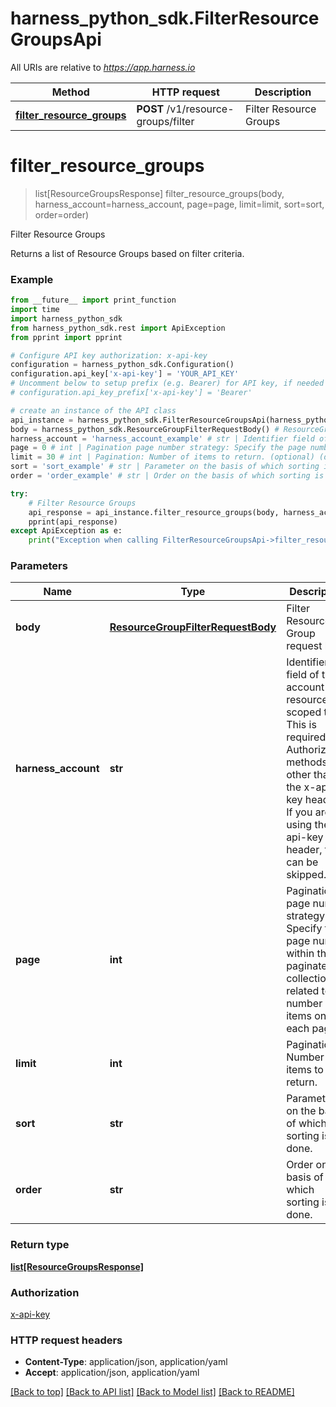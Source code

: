 # harness_python_sdk.FilterResourceGroupsApi

All URIs are relative to *https://app.harness.io*

Method | HTTP request | Description
------------- | ------------- | -------------
[**filter_resource_groups**](FilterResourceGroupsApi.md#filter_resource_groups) | **POST** /v1/resource-groups/filter | Filter Resource Groups

# **filter_resource_groups**
> list[ResourceGroupsResponse] filter_resource_groups(body, harness_account=harness_account, page=page, limit=limit, sort=sort, order=order)

Filter Resource Groups

Returns a list of Resource Groups based on filter criteria.

### Example
```python
from __future__ import print_function
import time
import harness_python_sdk
from harness_python_sdk.rest import ApiException
from pprint import pprint

# Configure API key authorization: x-api-key
configuration = harness_python_sdk.Configuration()
configuration.api_key['x-api-key'] = 'YOUR_API_KEY'
# Uncomment below to setup prefix (e.g. Bearer) for API key, if needed
# configuration.api_key_prefix['x-api-key'] = 'Bearer'

# create an instance of the API class
api_instance = harness_python_sdk.FilterResourceGroupsApi(harness_python_sdk.ApiClient(configuration))
body = harness_python_sdk.ResourceGroupFilterRequestBody() # ResourceGroupFilterRequestBody | Filter Resource Group request body
harness_account = 'harness_account_example' # str | Identifier field of the account the resource is scoped to. This is required for Authorization methods other than the x-api-key header. If you are using the x-api-key header, this can be skipped. (optional)
page = 0 # int | Pagination page number strategy: Specify the page number within the paginated collection related to the number of items on each page. (optional) (default to 0)
limit = 30 # int | Pagination: Number of items to return. (optional) (default to 30)
sort = 'sort_example' # str | Parameter on the basis of which sorting is done. (optional)
order = 'order_example' # str | Order on the basis of which sorting is done. (optional)

try:
    # Filter Resource Groups
    api_response = api_instance.filter_resource_groups(body, harness_account=harness_account, page=page, limit=limit, sort=sort, order=order)
    pprint(api_response)
except ApiException as e:
    print("Exception when calling FilterResourceGroupsApi->filter_resource_groups: %s\n" % e)
```

### Parameters

Name | Type | Description  | Notes
------------- | ------------- | ------------- | -------------
 **body** | [**ResourceGroupFilterRequestBody**](ResourceGroupFilterRequestBody.md)| Filter Resource Group request body | 
 **harness_account** | **str**| Identifier field of the account the resource is scoped to. This is required for Authorization methods other than the x-api-key header. If you are using the x-api-key header, this can be skipped. | [optional] 
 **page** | **int**| Pagination page number strategy: Specify the page number within the paginated collection related to the number of items on each page. | [optional] [default to 0]
 **limit** | **int**| Pagination: Number of items to return. | [optional] [default to 30]
 **sort** | **str**| Parameter on the basis of which sorting is done. | [optional] 
 **order** | **str**| Order on the basis of which sorting is done. | [optional] 

### Return type

[**list[ResourceGroupsResponse]**](ResourceGroupsResponse.md)

### Authorization

[x-api-key](../README.md#x-api-key)

### HTTP request headers

 - **Content-Type**: application/json, application/yaml
 - **Accept**: application/json, application/yaml

[[Back to top]](#) [[Back to API list]](../README.md#documentation-for-api-endpoints) [[Back to Model list]](../README.md#documentation-for-models) [[Back to README]](../README.md)

